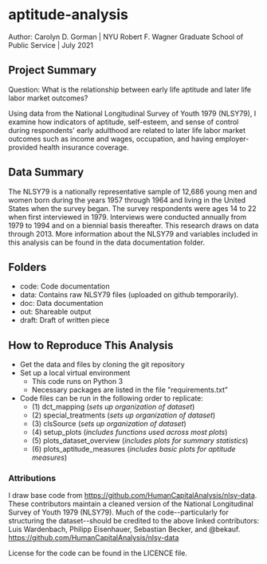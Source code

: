 # aptitude-analysis
Author: Carolyn D. Gorman | NYU Robert F. Wagner Graduate School of Public Service | July 2021

## Project Summary 
Question: What is the relationship between early life aptitude and later life labor market outcomes?

Using data from the National Longitudinal Survey of Youth 1979 (NLSY79), I examine how indicators of aptitude, self-esteem, and sense of control during respondents' early adulthood are related to later life labor market outcomes such as income and wages, occupation, and having employer-provided health insurance coverage.

## Data Summary 
The NLSY79 is a nationally representative sample of 12,686 young men and women born during the years 1957 through 1964 and living in the United States when the survey began. The survey respondents were ages 14 to 22 when first interviewed in 1979. Interviews were conducted annually from 1979 to 1994 and on a biennial basis thereafter. This research draws on data through 2013. More information about the NLSY79 and variables included in this analysis can be found in the data documentation folder.

## Folders 
- code: Code documentation 
- data: Contains raw NLSY79 files (uploaded on github temporarily). 
- doc: Data documentation 
- out: Shareable output 
- draft: Draft of written piece  

## How to Reproduce This Analysis
- Get the data and files by cloning the git repository
- Set up a local virtual environment 
    - This code runs on Python 3
    - Necessary packages are listed in the file "requirements.txt"  
- Code files can be run in the following order to replicate: 
    - (1) dct_mapping (*sets up organization of dataset*)
    - (2) special_treatments (*sets up organization of dataset*) 
    - (3) clsSource (*sets up organization of dataset*)
    - (4) setup_plots (*includes functions used across most plots*)
    - (5) plots_dataset_overview (*includes plots for summary statistics*)
    - (6) plots_aptitude_measures (*includes basic plots for aptitude measures*)

### Attributions 
I draw base code from https://github.com/HumanCapitalAnalysis/nlsy-data. These contributors maintain a cleaned version of the National Longitudinal Survey of Youth 1979 (NLSY79). Much of the code--particularly for structuring the dataset--should be credited to the above linked contributors: Luis Wardenbach, Philipp Eisenhauer, Sebastian Becker, and @bekauf.
https://github.com/HumanCapitalAnalysis/nlsy-data

License for the code can be found in the LICENCE file.
